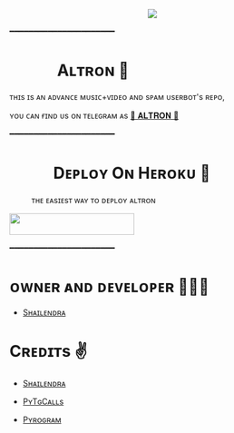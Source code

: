 <p align="center"><a href="https://t.me/TheAltron"><img src="https://te.legra.ph/file/7abe179ff252aaabbf2a5.jpg"></a></p>

━━━━━━━━━━━━━━━━━━━━━━

# ㅤㅤㅤ Aʟᴛʀᴏɴ 🖤
ᴛʜɪs ɪs ᴀɴ ᴀᴅᴠᴀɴᴄᴇ ᴍᴜsɪᴄ+ᴠɪᴅᴇᴏ ᴀɴᴅ sᴘᴀᴍ ᴜsᴇʀʙᴏᴛ's ʀᴇᴘᴏ, 

ʏᴏᴜ ᴄᴀɴ ғɪɴᴅ ᴜs ᴏɴ ᴛᴇʟᴇɢʀᴀᴍ ᴀs  [🖤 𝐀𝐋𝐓𝐑𝐎𝐍 🖤](https://t.me/TheAltron)

━━━━━━━━━━━━━━━━━━━━━━
# ㅤㅤㅤDᴇᴘʟᴏʏ Oɴ Hᴇʀᴏᴋᴜ​ 🚀
ㅤㅤㅤᴛʜᴇ ᴇᴀsɪᴇsᴛ ᴡᴀʏ ᴛᴏ ᴅᴇᴘʟᴏʏ ᴀʟᴛʀᴏɴ​
<p align="left"><a href="https://heroku.com/deploy"> <img src="https://img.shields.io/badge/Deploy%20To%20Heroku-cyan?style=for-the-badge&logo=heroku" width="220" height="38.45"/></a></p>
 ━━━━━━━━━━━━━━━━━━━━━━

# ᴏᴡɴᴇʀ ᴀɴᴅ ᴅᴇᴠᴇʟᴏᴘᴇʀ 👨🏻‍💻


- [Sʜᴀɪʟᴇɴᴅʀᴀ](https://github.com/Shailendra34)

# Cʀᴇᴅɪᴛs ✌


- [Sʜᴀɪʟᴇɴᴅʀᴀ](https://github.com/Shailendra34)

- [PʏTɢCᴀʟʟs](https://github.com/pytgcalls/pytgcalls)

- [Pʏʀᴏɢʀᴀᴍ](https://github.com/pyrogram/pyrogram)

